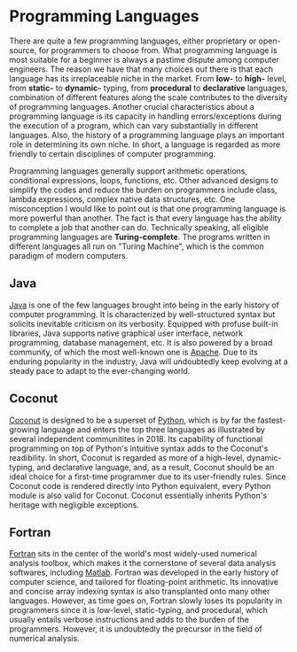# Programming Languages

There are quite a few programming languages, either proprietary or open-source, for programmers to choose from. What programming language is most suitable for a beginner is always a pastime dispute among computer engineers. The reason we have that many choices out there is that each language has its irreplaceable niche in the market. From **low-** to **high-** level, from **static-** to **dynamic-** typing, from **procedural** to **declarative** languages, combination of different features along the scale contributes to the diversity of programming languages. Another crucial characteristics about a programming language is its capacity in handling errors/exceptions during the execution of a program, which can vary substantially in different languages. Also, the history of a programming language plays an important role in determining its own niche. In short, a language is regarded as more friendly to certain disciplines of computer programming.

Programming languages generally support arithmetic operations, conditional expressions, loops, functions, etc. Other advanced designs to simplify the codes and reduce the burden on programmers include class, lambda expressions, complex native data structures, etc. One misconception I would like to point out is that one programming language is more powerful than another. The fact is that every language has the ability to complete a job that another can do. Technically speaking, all eligible programming languages are **Turing-complete**. The programs written in different languages all run on "Turing Machine", which is the common paradigm of modern computers.

## Java

[Java](https://www.java.com) is one of the few languages brought into being in the early history of computer programming. It is characterized by well-structured syntax but solicits inevitable criticism on its verbosity. Equipped with profuse built-in libraries, Java supports native graphical user interface, network programming, database management, etc. It is also powered by a broad community, of which the most well-known one is [Apache](https://www.apache.org). Due to its enduring popularity in the industry, Java will undoubtedly keep evolving at a steady pace to adapt to the ever-changing world.

## Coconut

[Coconut](http://coconut-lang.org) is designed to be a superset of [Python](https://www.python.org), which is by far the fastest-growing language and enters the top three languages as illustrated by several independent communitites in 2018. Its capability of functional programming on top of Python's intuitive syntax adds to the Coconut's readibility. In short, Coconut is regarded as more of a high-level, dynamic-typing, and declarative language, and, as a result, Coconut should be an ideal choice for a first-time programmer due to its user-friendly rules. Since Coconut code is rendered directly into Python equivalent, every Python module is also valid for Coconut. Coconut essentially inherits Python's heritage with negligible exceptions. 

## Fortran

[Fortran](http://www.fortran.com) sits in the center of the world's most widely-used numerical analysis toolbox, which makes it the cornerstone of several data analysis softwares, including [Matlab](https://www.mathworks.com). Fortran was developed in the early history of computer science, and tailored for floating-point arithmetic. Its innovative and concise array indexing syntax is also transplanted onto many other languages. However, as time goes on, Fortran slowly loses its popularity in programmers since it is low-level, static-typing, and procedural, which usually entails verbose instructions and adds to the burden of the programmers. However, it is undoubtedly the precursor in the field of numerical analysis.
